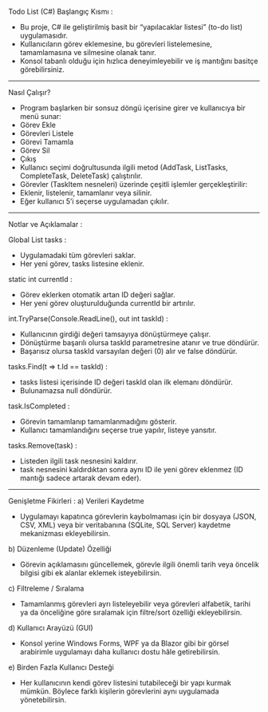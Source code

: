 Todo List (C#) Başlangıç Kısmı :
- Bu proje, C# ile geliştirilmiş basit bir “yapılacaklar listesi” (to-do list) uygulamasıdır.
- Kullanıcıların görev eklemesine, bu görevleri listelemesine, tamamlamasına ve silmesine olanak tanır.
- Konsol tabanlı olduğu için hızlıca deneyimleyebilir ve iş mantığını basitçe görebilirsiniz.
----- ----- ----- ----- ----- ----- ----- ----- ----- ----- ----- ----- ----- ----- ----- ----- ----- ----- ----- ----- ----- ----- ----- ----- ----- ----- ----- ----- ----- ----- ----- ----- ----- ----- ----- ----- ----- ----- ----- ----- 
Nasıl Çalışır?
- Program başlarken bir sonsuz döngü içerisine girer ve kullanıcıya bir menü sunar:
- Görev Ekle
- Görevleri Listele
- Görevi Tamamla
- Görev Sil
- Çıkış
- Kullanıcı seçimi doğrultusunda ilgili metod (AddTask, ListTasks, CompleteTask, DeleteTask) çalıştırılır.
- Görevler (TaskItem nesneleri) üzerinde çeşitli işlemler gerçekleştirilir:
- Eklenir, listelenir, tamamlanır veya silinir.
- Eğer kullanıcı 5’i seçerse uygulamadan çıkılır.
----- ----- ----- ----- ----- ----- ----- ----- ----- ----- ----- ----- ----- ----- ----- ----- ----- ----- ----- ----- ----- ----- ----- ----- ----- ----- ----- ----- ----- ----- ----- ----- ----- ----- ----- ----- ----- ----- ----- ----- 
Notlar ve Açıklamalar :

Global List<TaskItem> tasks :
- Uygulamadaki tüm görevleri saklar.
- Her yeni görev, tasks listesine eklenir.

static int currentId :
- Görev eklerken otomatik artan ID değeri sağlar.
- Her yeni görev oluşturulduğunda currentId bir artırılır.

int.TryParse(Console.ReadLine(), out int taskId) :
- Kullanıcının girdiği değeri tamsayıya dönüştürmeye çalışır.
- Dönüştürme başarılı olursa taskId parametresine atanır ve true döndürür.
- Başarısız olursa taskId varsayılan değeri (0) alır ve false döndürür.

tasks.Find(t => t.Id == taskId) :
- tasks listesi içerisinde ID değeri taskId olan ilk elemanı döndürür.
- Bulunamazsa null döndürür.

task.IsCompleted :
- Görevin tamamlanıp tamamlanmadığını gösterir.
- Kullanıcı tamamlandığını seçerse true yapılır, listeye yansıtır.

tasks.Remove(task) :
- Listeden ilgili task nesnesini kaldırır.
- task nesnesini kaldırdıktan sonra aynı ID ile yeni görev eklenmez (ID mantığı sadece artarak devam eder).
----- ----- ----- ----- ----- ----- ----- ----- ----- ----- ----- ----- ----- ----- ----- ----- ----- ----- ----- ----- ----- ----- ----- ----- ----- ----- ----- ----- ----- ----- ----- ----- ----- ----- ----- ----- ----- ----- ----- ----- 
Genişletme Fikirleri :
a) Verileri Kaydetme
- Uygulamayı kapatınca görevlerin kaybolmaması için bir dosyaya (JSON, CSV, XML) veya bir veritabanına (SQLite, SQL Server) kaydetme mekanizması ekleyebilirsin.

b) Düzenleme (Update) Özelliği
- Görevin açıklamasını güncellemek, görevle ilgili önemli tarih veya öncelik bilgisi gibi ek alanlar eklemek isteyebilirsin.

c) Filtreleme / Sıralama
- Tamamlanmış görevleri ayrı listeleyebilir veya görevleri alfabetik, tarihi ya da önceliğine göre sıralamak için filtre/sort özelliği ekleyebilirsin.

d) Kullanıcı Arayüzü (GUI)
- Konsol yerine Windows Forms, WPF ya da Blazor gibi bir görsel arabirimle uygulamayı daha kullanıcı dostu hâle getirebilirsin.

e) Birden Fazla Kullanıcı Desteği
- Her kullanıcının kendi görev listesini tutabileceği bir yapı kurmak mümkün. Böylece farklı kişilerin görevlerini aynı uygulamada yönetebilirsin.






